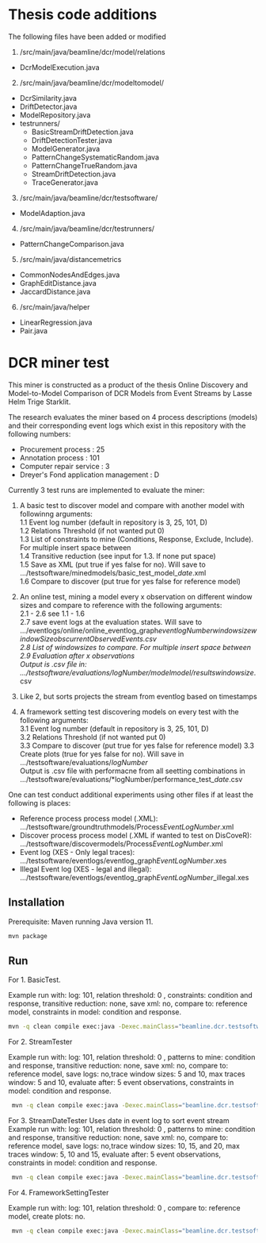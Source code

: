 # Thesis code additions
The following files have been added or modified
1. /src/main/java/beamline/dcr/model/relations
  * DcrModelExecution.java
2. /src/main/java/beamline/dcr/modeltomodel/
  * DcrSimilarity.java
  * DriftDetector.java
  * ModelRepository.java
  * testrunners/
    * BasicStreamDriftDetection.java
    * DriftDetectionTester.java
    * ModelGenerator.java
    * PatternChangeSystematicRandom.java
    * PatternChangeTrueRandom.java
    * StreamDriftDetection.java
    * TraceGenerator.java
3. /src/main/java/beamline/dcr/testsoftware/
  * ModelAdaption.java
4. /src/main/java/beamline/dcr/testrunners/
  * PatternChangeComparison.java
5. /src/main/java/distancemetrics
  * CommonNodesAndEdges.java
  * GraphEditDistance.java
  * JaccardDistance.java
6. /src/main/java/helper
  * LinearRegression.java
  * Pair.java

# DCR miner test
This miner is constructed as a product of the thesis Online Discovery and Model-to-Model Comparison of DCR Models from Event Streams by Lasse Helm Trige Starklit.

The research evaluates the miner based on 4 process descriptions (models) and their corresponding event logs which exist in this repository with the following numbers:

- Procurement process : 25
- Annotation process : 101
- Computer repair service : 3
- Dreyer's Fond application management : D 


Currently 3 test runs are implemented to evaluate the miner:

1. A basic test to discover model and compare with another model with followinng arguments:\
  1.1 Event log number (default in repository is 3, 25, 101, D)\
  1.2 Relations Threshold (if not wanted put 0)\
  1.3 List of constraints to mine (Conditions, Response, Exclude, Include). For multiple insert space between\
  1.4 Transitive reduction (see input for 1.3. If none put space)\
  1.5 Save as XML (put true if yes false for no). Will save to .../testsoftware/minedmodels/basic_test_model_*date*.xml\
  1.6 Compare to discover (put true for yes  false for reference model)




2. An online test, mining a model every x observation on different window sizes and compare to reference with the following arguments:\
  2.1 - 2.6 see 1.1 - 1.6\
  2.7 save event logs at the evaluation states. Will save to .../eventlogs/online/online_eventlog_graph*eventlogNumber*_windowsize*windowSize*obs*currentObservedEvents*.csv\
  2.8 List of windowsizes to compare. For multiple insert space between\
  2.9 Evaluation after x observations\
Output is .csv file in: .../testsoftware/evaluations/*logNumber*/modelmodel/results_*windowsize*.csv
   
3. Like 2, but sorts projects the stream from eventlog based on timestamps

4. A framework setting test discovering models on every test with the following arguments:\
  3.1 Event log number (default in repository is 3, 25, 101, D)\
  3.2 Relations Threshold (if not wanted put 0)\
  3.3 Compare to discover (put true for yes  false for reference model)
  3.3 Create plots (true for yes false for no). Will save in .../testsoftware/evaluations/*logNumber*\
Output is .csv file with performacne from all seetting combinations in .../testsoftware/evaluations/*logNumber/performance_test_*date*.csv


One can test conduct additional experiments using other files if at least the following is places:
- Reference process process model (.XML): .../testsoftware/groundtruthmodels/Process*EventLogNumber*.xml
- Discover process process model (.XML if wanted to test on DisCoveR): .../testsoftware/discovermodels/Process*EventLogNumber*.xml
- Event log (XES - Only legal traces): .../testsoftware/eventlogs/eventlog_graph*EventLogNumber*.xes
- Illegal Event log (XES - legal and illegal): .../testsoftware/eventlogs/eventlog_graph*EventLogNumber*_illegal.xes 

## Installation

Prerequisite: Maven running Java version 11.

```bash
mvn package
```

## Run

For 1. BasicTest. 

Example run with: log: 101, relation threshold: 0 , constraints: condition and response, transitive reduction: none, save xml: no, compare to: reference model, constraints in model: condition and response.
```bash
mvn -q clean compile exec:java -Dexec.mainClass="beamline.dcr.testsoftware.testrunners.BasicTester" -Dexec.arguments="101,0,Condition Response, ,false,false,Condition Response"

```

For 2. StreamTester

Example run with: log: 101, relation threshold: 0 , patterns to mine: condition and response, transitive reduction: none, save xml: no, compare to: reference model, save logs: no,trace window sizes: 5 and 10, max traces window: 5 and 10,  evaluate after: 5 event observations, constraints in model: condition and response.
```bash
 mvn -q clean compile exec:java -Dexec.mainClass="beamline.dcr.testsoftware.testrunners.StreamTester" -Dexec.arguments="101,0,Condition Response, ,false,false,false,5 10,5 10,5,Condition Response"
```

For 3. StreamDateTester
Uses date in event log to sort event stream
Example run with: log: 101, relation threshold: 0 , patterns to mine: condition and response, transitive reduction: none, save xml: no, compare to: reference model, save logs: no,trace window sizes: 10, 15, and 20, max traces window: 5, 10 and 15,  evaluate after: 5 event observations, constraints in model: condition and response.
```bash
 mvn -q clean compile exec:java -Dexec.mainClass="beamline.dcr.testsoftware.testrunners.StreamDateTester" -Dexec.arguments="D,0,Condition Response, ,false,false,false,10 15 20 30,5 10 15,5,Condition Response"
```


For 4. FrameworkSettingTester

Example run with: log: 101, relation threshold: 0 , compare to: reference model, create plots: no.
```bash
 mvn -q clean compile exec:java -Dexec.mainClass="beamline.dcr.testsoftware.testrunners.FrameworkSettingTester" -Dexec.arguments="101,0,false,false"
```

